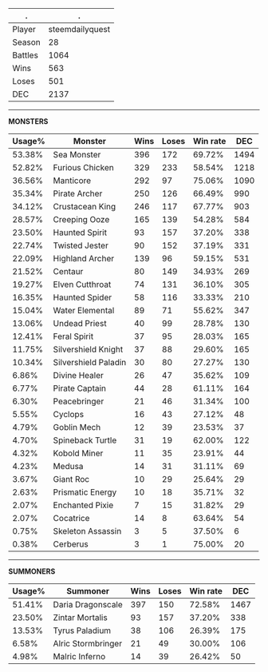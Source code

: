 .|.
|-|-
Player|steemdailyquest
Season|28
Battles|1064
Wins|563
Loses|501
DEC|2137

---
**MONSTERS**

Usage%|Monster|Wins|Loses|Win rate|DEC|
-|-|-|-|-|-|
53.38%|Sea Monster|396|172|69.72%|1494|
52.82%|Furious Chicken|329|233|58.54%|1218|
36.56%|Manticore|292|97|75.06%|1090|
35.34%|Pirate Archer|250|126|66.49%|990|
34.12%|Crustacean King|246|117|67.77%|903|
28.57%|Creeping Ooze|165|139|54.28%|584|
23.50%|Haunted Spirit|93|157|37.20%|338|
22.74%|Twisted Jester|90|152|37.19%|331|
22.09%|Highland Archer|139|96|59.15%|531|
21.52%|Centaur|80|149|34.93%|269|
19.27%|Elven Cutthroat|74|131|36.10%|305|
16.35%|Haunted Spider|58|116|33.33%|210|
15.04%|Water Elemental|89|71|55.62%|347|
13.06%|Undead Priest|40|99|28.78%|130|
12.41%|Feral Spirit|37|95|28.03%|165|
11.75%|Silvershield Knight|37|88|29.60%|165|
10.34%|Silvershield Paladin|30|80|27.27%|130|
6.86%|Divine Healer|26|47|35.62%|109|
6.77%|Pirate Captain|44|28|61.11%|164|
6.30%|Peacebringer|21|46|31.34%|100|
5.55%|Cyclops|16|43|27.12%|48|
4.79%|Goblin Mech|12|39|23.53%|37|
4.70%|Spineback Turtle|31|19|62.00%|122|
4.32%|Kobold Miner|11|35|23.91%|44|
4.23%|Medusa|14|31|31.11%|69|
3.67%|Giant Roc|10|29|25.64%|29|
2.63%|Prismatic Energy|10|18|35.71%|32|
2.07%|Enchanted Pixie|7|15|31.82%|29|
2.07%|Cocatrice|14|8|63.64%|54|
0.75%|Skeleton Assassin|3|5|37.50%|6|
0.38%|Cerberus|3|1|75.00%|20|

---
**SUMMONERS**

Usage%|Summoner|Wins|Loses|Win rate|DEC|
-|-|-|-|-|-|
51.41%|Daria Dragonscale|397|150|72.58%|1467|
23.50%|Zintar Mortalis|93|157|37.20%|338|
13.53%|Tyrus Paladium|38|106|26.39%|175|
6.58%|Alric Stormbringer|21|49|30.00%|106|
4.98%|Malric Inferno|14|39|26.42%|50|
